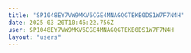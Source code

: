```yaml
---
title: "SP1048EY7VW9MKV6CGE4MNAGQGTEKB0DS1W7F7N4H"
date: 2025-03-20T10:46:22.756Z
user: SP1048EY7VW9MKV6CGE4MNAGQGTEKB0DS1W7F7N4H
layout: "users"
---
```

    